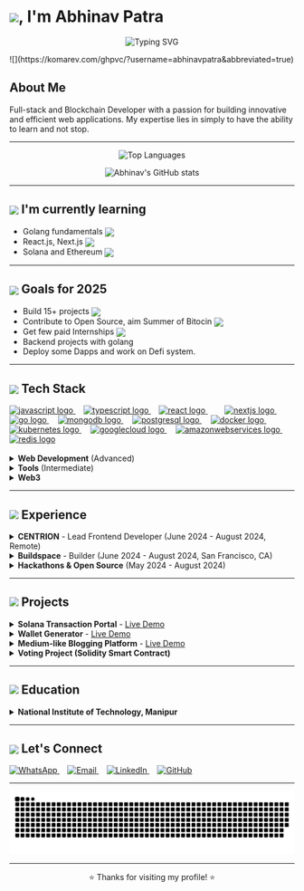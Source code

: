 # <img src="https://media.giphy.com/media/g0jg6lMcNORSlOv9Zb/giphy.gif?cid=790b7611kcpr64hjyt7jbve4vdkvw2m8rz4s86bbsgr38w18&ep=v1_stickers_search&rid=giphy.gif&ct=ts" width="40">, I'm Abhinav Patra

<p align="center">
  <img src="https://readme-typing-svg.herokuapp.com?font=Fira+Code&size=20&pause=100&color=00A3C8&vCenter=true&width=600&lines=Web+and+Blockchain+Developer;Always+Learning" alt="Typing SVG" />
</p>
![](https://komarev.com/ghpvc/?username=abhinavpatra&abbreviated=true)

## About Me

<p>
  Full-stack and Blockchain Developer with a passion for building innovative and efficient web applications. My expertise lies in simply to have the ability to learn and not stop.
</p>

---

<div align="center">
  
  ![Top Languages](https://github-readme-stats.vercel.app/api/top-langs/?username=abhinavpatra&hide_progress=false&layout=donut&theme=dark)
  
  ![Abhinav's GitHub stats](https://github-readme-stats.vercel.app/api?username=abhinavpatra&theme=dark&show_icons=true)
  
</div>

---

## <img src="https://media.giphy.com/media/Zebztgv7jmkoLe1DoY/giphy.gif?cid=ecf05e473t22i4scweo65028p2tlkre0zpc4x1aa0808tuu8&ep=v1_stickers_search&rid=giphy.gif&ct=s" width="30" align="absmiddle"> I'm currently learning

- Golang fundamentals <img src="https://media.giphy.com/media/zYi4Qdbs4LUmCrVD82/giphy.gif?cid=790b7611j85x6cy672oe01j55fs6y16ua0uirzdr3jxtel3x&ep=v1_stickers_search&rid=giphy.gif&ct=" width="25" align="absmiddle">
- React.js, Next.js <img src="https://media.giphy.com/media/eNAsjO55tPbgaor7ma/giphy.gif?cid=790b7611of7n9ghlzd949b0isywl0vriatvctujp2ql84yut&ep=v1_stickers_search&rid=giphy.gif&ct=s" width="25" align="absmiddle">
- Solana and Ethereum <img src="https://media.giphy.com/media/Ll22OhMLAlVDb8UQWe/giphy.gif?cid=790b76112ruiygn7j5lvvgytwl81cyxuzj08h3vny6imgfiq&ep=v1_stickers_search&rid=giphy.gif&ct=s" width="25" align="absmiddle">

---

## <img src="https://media.giphy.com/media/n24Eq6str4wLglFVw6/giphy.gif?cid=790b7611tsdiq320yew5aukjpcfkl9drf87ndgo5gz28wmc0&ep=v1_stickers_search&rid=giphy.gif&ct=s" width="30" align="absmiddle"> Goals for 2025

- Build 15+ projects <img src="https://media.giphy.com/media/BiSeh1hFJ2waKPld1p/giphy.gif?cid=790b7611dg4uzy0qrovmxhpsc0qq5hgz0v31qr5q377rt6dm&ep=v1_stickers_search&rid=giphy.gif&ct=s" width="25" align="absmiddle">
- Contribute to Open Source, aim Summer of Bitocin <img src="https://media.giphy.com/media/UP3y7jUL3vpnVyawjo/giphy.gif?cid=ecf05e47veix02ae9zf90gx158mn74nfkum2huueqi61we80&ep=v1_stickers_search&rid=giphy.gif&ct=s" width="25" align="absmiddle">
- Get few paid Internships <img src="https://media.giphy.com/media/RW1n4Qh34k4c6oWg7n/giphy.gif?cid=ecf05e47veix02ae9zf90gx158mn74nfkum2huueqi61we80&ep=v1_stickers_search&rid=giphy.gif&ct=s" width="25" align="absmiddle">
- Backend projects with golang
- Deploy some Dapps and work on Defi system.



---

## <img src="https://media.giphy.com/media/QVz8bVdhi6dmkIkg61/giphy.gif?cid=ecf05e47po4gkdwzxbxw64i1srzzofliw5v2qtp3xvd7j8zn&ep=v1_stickers_search&rid=giphy.gif&ct=s" width="30" align="absmiddle"> Tech Stack

<div align="left">
  <a href="https://developer.mozilla.org/en-US/docs/Web/JavaScript" target="_blank">
    <img src="https://cdn.jsdelivr.net/gh/devicons/devicon/icons/javascript/javascript-original.svg" height="40" alt="javascript logo" />
  </a>
  <img width="10" />
  <a href="https://www.typescriptlang.org/" target="_blank">
    <img src="https://cdn.jsdelivr.net/gh/devicons/devicon/icons/typescript/typescript-original.svg" height="40" alt="typescript logo" />
  </a>
  <img width="10" />
  <a href="https://react.dev/" target="_blank">
    <img src="https://cdn.jsdelivr.net/gh/devicons/devicon/icons/react/react-original.svg" height="40" alt="react logo" />
  </a>
  <img width="10" />
  <img width="12" />
  <a href="https://nextjs.org/" target="_blank">
    <img src="https://cdn.jsdelivr.net/gh/devicons/devicon/icons/nextjs/nextjs-original.svg" height="50" alt="nextjs logo" />
  </a>
  <img width="12" />
  <a href="https://go.dev/" target="_blank">
    <img src="https://cdn.jsdelivr.net/gh/devicons/devicon/icons/go/go-original.svg" height="50" alt="go logo" />
  </a>
  <img width="12" />
  <a href="https://www.mongodb.com/" target="_blank">
    <img src="https://cdn.jsdelivr.net/gh/devicons/devicon/icons/mongodb/mongodb-original.svg" height="50" alt="mongodb logo" />
  </a>
  <img width="12" />
  <a href="https://www.postgresql.org/" target="_blank">
    <img src="https://cdn.jsdelivr.net/gh/devicons/devicon/icons/postgresql/postgresql-original.svg" height="50" alt="postgresql logo" />
  </a>
  <img width="12" />
  <a href="https://www.docker.com/" target="_blank">
    <img src="https://cdn.jsdelivr.net/gh/devicons/devicon/icons/docker/docker-original.svg" height="50" alt="docker logo" />
  </a>
  <img width="12" />
  <a href="https://kubernetes.io/" target="_blank">
    <img src="https://cdn.jsdelivr.net/gh/devicons/devicon/icons/kubernetes/kubernetes-plain.svg" height="50" alt="kubernetes logo" />
  </a>
  <img width="12" />
  <a href="https://cloud.google.com/" target="_blank">
    <img src="https://cdn.jsdelivr.net/gh/devicons/devicon/icons/googlecloud/googlecloud-original.svg" height="50" alt="googlecloud logo" />
  </a>
  <img width="12" />
  <a href="https://aws.amazon.com/" target="_blank">
    <img src="https://cdn.jsdelivr.net/gh/devicons/devicon/icons/amazonwebservices/amazonwebservices-line-wordmark.svg" height="50" alt="amazonwebservices logo" />
  </a>
  <img width="12" />
  <a href="https://redis.io/" target="_blank">
    <img src="https://cdn.jsdelivr.net/gh/devicons/devicon/icons/redis/redis-original.svg" height="50" alt="redis logo" />
  </a>
</div>

<br>

<div>
  <details>
    <summary><b>Web Development</b> (Advanced)</summary>
    <div>
      <code>HTML5</code> <code>JavaScript</code> <code>React</code> <code>Redux</code> <code>Recoil</code> <code>Docker</code> <code>Hono</code> <code>TypeScript</code> <code>React Native</code> <code>AWS</code> <code>MongoDB</code> <code>Prisma</code> <code>SQL</code> <code>PostgreSQL</code>
    </div>
  </details>

  <details>
    <summary><b>Tools</b> (Intermediate)</summary>
    <div>
      <code>Webpack</code> <code>Git</code> <code>Jenkins</code> <code>Docker</code> <code>JIRA</code>
    </div>
  </details>

  <details>
    <summary><b>Web3</b></summary>
    <div>
      <code>Ethers.js</code> <code>Solana Web3.js</code>
    </div>
  </details>
</div>

---

## <img src="https://img.icons8.com/color/48/briefcase.png" width="30"/> Experience

<details>
  <summary><b>CENTRION</b> - Lead Frontend Developer (June 2024 - August 2024, Remote)</summary>
  <div>
    <ul>
      <li>Hired and mentored fellow intern developers, assigning roles based on their strengths.</li>
      <li>Engineered a fully responsive website using React, closely following UI/UX designs.</li>
      <li>Implemented hooks and Recoil to enhance website latency and user retention.</li>
      <li>Managed a process re-engineering project to streamline service processes and communication flow.</li>
    </ul>
  </div>
</details>

<details>
  <summary><b>Buildspace</b> - Builder (June 2024 - August 2024, San Francisco, CA)</summary>
  <div>
    <ul>
      <li>Collaborated with cofounders to develop a running app with React Native, incorporating gamification for improved user engagement.</li>
      <li><a href="https://sage.buildspace.so/" target="_blank">Learn more about Buildspace</a></li>
    </ul>
  </div>
</details>

<details>
  <summary><b>Hackathons & Open Source</b> (May 2024 - August 2024)</summary>
  <div>
    <ul>
      <li>Won a Hackathon in a two-member team.</li>
      <li>Participated in SSOC Hackathons, contributing to various codebases and solving diverse use cases.</li>
    </ul>
  </div>
</details>

---

## <img src="https://img.icons8.com/color/48/project.png" width="30"/> Projects

<details>
  <summary><b>Solana Transaction Portal</b> - <a href="https://sol-transaction-manager.vercel.app/" target="_blank">Live Demo</a></summary>
  <div>
    <p>Web application for sending SOL securely on the Solana blockchain, supporting Devnet and Mainnet.</p>
    <code>Next.js</code> <code>React</code> <code>Tailwind CSS</code> <code>Solana Web3.js</code> <code>TypeScript</code> <code>Node.js</code>
  </div>
</details>

<details>
  <summary><b>Wallet Generator</b> - <a href="https://wallet-two-azure-27.vercel.app/" target="_blank">Live Demo</a></summary>
  <div>
    <p>Feature-rich wallet generator for Solana and Ethereum with mnemonic phrase storage, dark mode, and secure local storage.</p>
    <code>Next.js</code> <code>TypeScript</code> <code>Tailwind CSS</code> <code>Headless UI</code>
  </div>
</details>

<details>
  <summary><b>Medium-like Blogging Platform</b> - <a href="https://medium-abhinav.vercel.app/signup" target="_blank">Live Demo</a></summary>
  <div>
    <p>Full-stack blogging platform inspired by Medium with user authentication and CRUD operations.</p>
    <code>React</code> <code>TypeScript</code> <code>Vite</code> <code>Tailwind CSS</code> <code>Axios</code> <code>Hono</code> <code>Prisma</code> <code>PostgreSQL</code> <code>Cloudflare Workers</code>
  </div>
</details>

<details>
  <summary><b>Voting Project (Solidity Smart Contract)</b></summary>
  <div>
    <p>Solidity smart contract implementing a voting system with structs, enums, mappings, and modifiers, ensuring voter eligibility and voting rule adherence.</p>
    <code>Solidity</code> <code>Smart Contracts</code> <code>Blockchain</code>
  </div>
</details>

---

## <img src="https://img.icons8.com/color/48/graduation-cap--v1.png" width="30"/> Education

<details>
  <summary><b>National Institute of Technology, Manipur</b></summary>
  <div>
    <p>Bachelor's in Computer Science, CGPA: 8.9</p>
  </div>
</details>

---

## <img src="https://media.giphy.com/media/Al9XitEIwGgLU9yMfS/giphy.gif?cid=ecf05e47246z68gic13exguovr5xae6jhotnfa5nmu0evi54&ep=v1_stickers_search&rid=giphy.gif&ct=s" width="30" align="absmiddle"> Let's Connect

<div align="left">
  <a href="https://wa.me/917061591674" target="_blank">
    <img src="https://img.icons8.com/color/48/whatsapp--v1.png" width="30" alt="WhatsApp"/>
  </a>
  <img width="10" />
  <a href="mailto:patraabhinav12@gmail.com">
    <img src="https://img.icons8.com/color/48/important-mail.png" width="30" alt="Email"/>
  </a>
  <img width="10" />
  <a href="https://linkedin.com/in/Abhinavpatra1st" target="_blank">
    <img src="https://img.icons8.com/color/48/linkedin.png" width="30" alt="LinkedIn"/>
  </a>
  <img width="10" />
  <a href="https://github.com/Abhinavpatra" target="_blank">
    <img src="https://img.icons8.com/color/48/github--v1.png" width="30" alt="GitHub"/>
  </a>
</div>

---

<picture>
  <source media="(prefers-color-scheme: dark)" srcset="https://raw.githubusercontent.com/Abhinavpatra/AbhinavPatra/output/github-snake-dark.svg" />
  <source media="(prefers-color-scheme: light)" srcset="https://raw.githubusercontent.com/Abhinavpatra/AbhinavPatra/output/github-snake.svg" />
  <img alt="github-snake" src="https://raw.githubusercontent.com/Abhinavpatra/AbhinavPatra/output/github-snake.svg" />
</picture>

---

<p align="center">
  ⭐️ Thanks for visiting my profile! ⭐️
</p>
